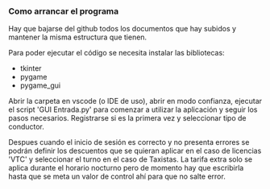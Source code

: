 ### Como arrancar el programa
Hay que bajarse del github todos los documentos que hay subidos y mantener la misma estructura que tienen.

Para poder ejecutar el código se necesita instalar las bibliotecas:
- tkinter
- pygame
- pygame_gui

Abrir la carpeta en vscode (o IDE de uso), abrir en modo confianza, ejecutar el script 'GUI Entrada.py' para comenzar a utilizar la aplicación y seguir los pasos necesarios. Registrarse si es la primera vez y seleccionar tipo de conductor.

Despues cuando el inicio de sesión es correcto y no presenta errores se podrán definir los descuentos que se quieran aplicar en el caso de licencias 'VTC' y seleccionar el turno en el caso de Taxistas. La tarifa extra solo se aplica durante el horario nocturno pero de momento hay que escribirla hasta que se meta un valor de control ahí para que no salte error.
